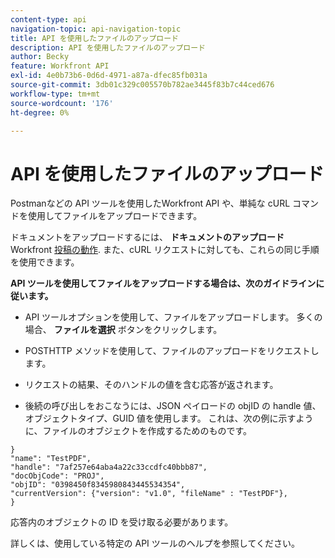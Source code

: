 ```yaml
---
content-type: api
navigation-topic: api-navigation-topic
title: API を使用したファイルのアップロード
description: API を使用したファイルのアップロード
author: Becky
feature: Workfront API
exl-id: 4e0b73b6-0d6d-4971-a87a-dfec85fb031a
source-git-commit: 3db01c329c005570b782ae3445f83b7c44ced676
workflow-type: tm+mt
source-wordcount: '176'
ht-degree: 0%

---
```


# API を使用したファイルのアップロード

Postmanなどの API ツールを使用したWorkfront API や、単純な cURL コマンドを使用してファイルをアップロードできます。

ドキュメントをアップロードするには、 **ドキュメントのアップロード** Workfront [投稿の動作](/help/quicksilver/wf-api/general/api-basics.md#post-behavior). また、cURL リクエストに対しても、これらの同じ手順を使用できます。

**API ツールを使用してファイルをアップロードする場合は、次のガイドラインに従います。**

* API ツールオプションを使用して、ファイルをアップロードします。 多くの場合、 **ファイルを選択** ボタンをクリックします。

* POSTHTTP メソッドを使用して、ファイルのアップロードをリクエストします。

* リクエストの結果、そのハンドルの値を含む応答が返されます。

* 後続の呼び出しをおこなうには、JSON ペイロードの objID の handle 値、オブジェクトタイプ、GUID 値を使用します。 これは、次の例に示すように、ファイルのオブジェクトを作成するためのものです。

```
}
"name": "TestPDF",
"handle": "7af257e64aba4a22c33ccdfc40bbb87",
"docObjCode": "PROJ",
"objID": "0398450f8345980843445534354",
"currentVersion": {"version": "v1.0", "fileName" : "TestPDF"},
}
```

応答内のオブジェクトの ID を受け取る必要があります。

詳しくは、使用している特定の API ツールのヘルプを参照してください。
